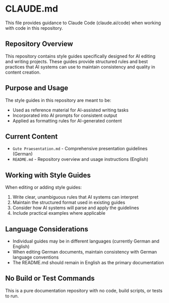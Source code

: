# CLAUDE.md

This file provides guidance to Claude Code (claude.ai/code) when working with code in this repository.

## Repository Overview

This repository contains style guides specifically designed for AI editing and writing projects. These guides provide structured rules and best practices that AI systems can use to maintain consistency and quality in content creation.

## Purpose and Usage

The style guides in this repository are meant to be:
- Used as reference material for AI-assisted writing tasks
- Incorporated into AI prompts for consistent output
- Applied as formatting rules for AI-generated content

## Current Content

- `Gute Praesentation.md` - Comprehensive presentation guidelines (German)
- `README.md` - Repository overview and usage instructions (English)

## Working with Style Guides

When editing or adding style guides:
1. Write clear, unambiguous rules that AI systems can interpret
2. Maintain the structured format used in existing guides
3. Consider how AI systems will parse and apply the guidelines
4. Include practical examples where applicable

## Language Considerations

- Individual guides may be in different languages (currently German and English)
- When editing German documents, maintain consistency with German language conventions
- The README.md should remain in English as the primary documentation

## No Build or Test Commands

This is a pure documentation repository with no code, build scripts, or tests to run.